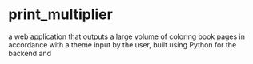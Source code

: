 # print_multiplier
a web application that outputs a large volume of coloring book pages in accordance with a theme input by the user, built using Python for the backend and 
